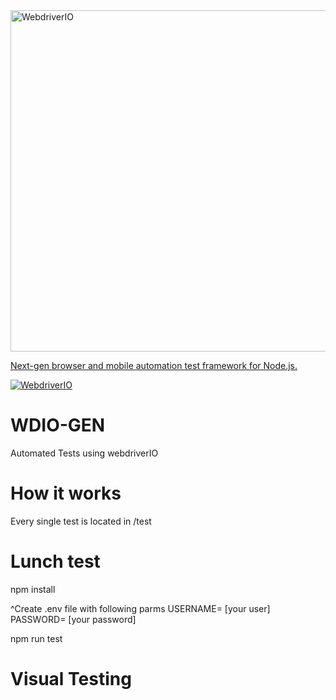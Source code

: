 <a  href="https://webdriver.io/">
    <img alt="WebdriverIO" src="https://camo.githubusercontent.com/7eedc7d3e70767edeb1f6266ebfa12d85260d4ea/687474703a2f2f7777772e63687269737469616e2d62726f6d616e6e2e636f6d2f7764696f2e706e67" width="546" data-canonical-src="http://www.christian-bromann.com/wdio.png" style="max-width:100%;">
    <p>
    Next-gen browser and mobile automation test framework for Node.js.
    </p>
    <img alt="WebdriverIO" src="https://img.shields.io/badge/tested%20with-webdriver.io-%23ea5906">
</a>

# WDIO-GEN

Automated Tests using webdriverIO


# How it works

Every single test is located in /test

# Lunch test

npm install

^Create .env file with following parms
USERNAME= [your user]
PASSWORD= [your password]

npm run test

# Visual Testing 